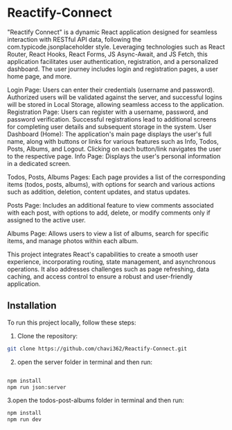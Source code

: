 # Reactify-Connect
"Reactify Connect" is a dynamic React application designed for seamless interaction with RESTful API data, following the com.typicode.jsonplaceholder style. Leveraging technologies such as React Router, React Hooks, React Forms, JS Async-Await, and JS Fetch, this application facilitates user authentication, registration, and a personalized dashboard. The user journey includes login and registration pages, a user home page, and more.

Login Page: Users can enter their credentials (username and password). Authorized users will be validated against the server, and successful logins will be stored in Local Storage, allowing seamless access to the application.
Registration Page: Users can register with a username, password, and password verification. Successful registrations lead to additional screens for completing user details and subsequent storage in the system.
User Dashboard (Home): The application's main page displays the user's full name, along with buttons or links for various features such as Info, Todos, Posts, Albums, and Logout. Clicking on each button/link navigates the user to the respective page.
Info Page: Displays the user's personal information in a dedicated screen.

Todos, Posts, Albums Pages: Each page provides a list of the corresponding items (todos, posts, albums), with options for search and various actions such as addition, deletion, content updates, and status updates.

Posts Page: Includes an additional feature to view comments associated with each post, with options to add, delete, or modify comments only if assigned to the active user.

Albums Page: Allows users to view a list of albums, search for specific items, and manage photos within each album.

This project integrates React's capabilities to create a smooth user experience, incorporating routing, state management, and asynchronous operations. It also addresses challenges such as page refreshing, data caching, and access control to ensure a robust and user-friendly application.
## Installation

To run this project locally, follow these steps:

1. Clone the repository:

```bash
git clone https://github.com/chavi362/Reactify-Connect.git
```

2. open the server folder in terminal and then run:
```bash

npm install
npm run json:server
 ```
3.open the todos-post-albums folder in terminal and then run:

```bash
npm install
npm run dev
```
